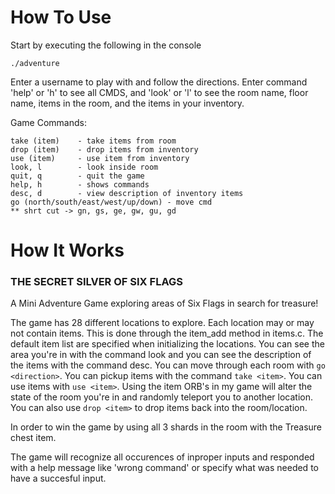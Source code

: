 # How To Use
Start by executing the following in the console
```
./adventure
```

Enter a username to play with and follow the directions. Enter command 'help' or 'h' to see all CMDS, and 'look' or 'l' to see the room name, floor name, items in the room, and the items in  your inventory.

Game Commands:
```
take (item)    - take items from room
drop (item)    - drop items from inventory  
use (item)     - use item from inventory  
look, l        - look inside room
quit, q        - quit the game
help, h        - shows commands
desc, d        - view description of inventory items
go (north/south/east/west/up/down) - move cmd
** shrt cut -> gn, gs, ge, gw, gu, gd
```

# How It Works


### THE SECRET SILVER OF SIX FLAGS
A Mini Adventure Game exploring areas of Six Flags in search for treasure!

The game has 28 different locations to explore. Each location may or may not contain items. 
This is done through the item_add method in items.c. The default item list are specified 
when initializing the locations. You can see the area you're in with the command look 
and you can see the description of the items with the command desc. You can move through each 
room with ```go <direction>```. You can pickup items with the command ```take <item>```. You can use 
items with ```use <item>```. Using the item ORB's in my game will alter the state of the room you're 
in and randomly teleport you to another location. You can also use ```drop <item>``` to drop items 
back into the room/location. 

In order to win the game by using all 3 shards in the room with the Treasure chest item.

The game will recognize all occurences of inproper inputs and responded with a help message
like 'wrong command' or specify what was needed to have a succesful input.
